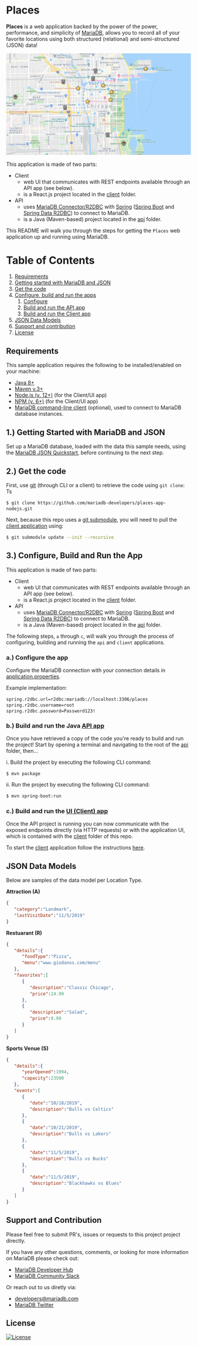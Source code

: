 # Places

**Places** is a web application backed by the power of the power, performance, and simplicity of [MariaDB](https://mariadb.com/), allows you to record all of your favorite locations using both structured (relational) and semi-structured (JSON) data!

<p align="center" spacing="10">
    <kbd>
        <img src="media/map.png" />
    </kbd>
</p>

This application is made of two parts:

* Client
    - web UI that communicates with REST endpoints available through an API app (see below).
    - is a React.js project located in the [client](src/client) folder.
* API
    - uses [MariaDB Connector/R2DBC](https://github.com/mariadb-corporation/mariadb-connector-r2dbc) with [Spring](https://spring.io/) ([Spring Boot](https://spring.io/projects/spring-boot) and [Spring Data R2DBC](https://spring.io/projects/spring-data-r2dbc)) to connect to MariaDB.
    - is a Java (Maven-based) project located in the [api](src/api) folder.

This README will walk you through the steps for getting the `Places` web application up and running using MariaDB.

# Table of Contents
1. [Requirements](#requirements)
2. [Getting started with MariaDB and JSON](#mariadb)
3. [Get the code](#code)
4. [Configure, build and run the apps](#app)
    1. [Configure](#configure-api-app)
    2. [Build and run the API app](#build-run-api)
    3. [Build and run the Client app](#build-run-client)
5. [JSON Data Models](#data-models)
6. [Support and contribution](#support-contribution)
7. [License](#license)

## Requirements <a name="requirements"></a>

This sample application requires the following to be installed/enabled on your machine:

* [Java 8+](https://www.java.com/en/download/)
* [Maven v.3+](https://maven.apache.org/)
* [Node.js (v. 12+)](https://nodejs.org/docs/latest-v12.x/api/index.html) (for the Client/UI app)
* [NPM (v. 6+)](https://docs.npmjs.com/) (for the Client/UI app)
* [MariaDB command-line client](https://mariadb.com/products/skysql/docs/clients/mariadb-clients/mariadb-client/) (optional), used to connect to MariaDB database instances.

## 1.) Getting Started with MariaDB and JSON <a name="mariadb"></a>

Set up a MariaDB database, loaded with the data this sample needs, using the [MariaDB JSON Quickstart](https://github.com/mariadb-developers/mariadb-json-quickstart), before continuing to the next step.

## 2.) Get the code <a name="code"></a>

First, use [git](git-scm.org) (through CLI or a client) to retrieve the code using `git clone`:
Ts
```
$ git clone https://github.com/mariadb-developers/places-app-nodejs.git
```

Next, because this repo uses a [git submodule](https://git-scm.com/book/en/v2/Git-Tools-Submodules), you will need to pull the [client application](https://github.com/mariadb-developers/todo-app-client) using:

```bash
$ git submodule update --init --recursive
```

## 3.) Configure, Build and Run the App <a name="app"></a>

This application is made of two parts:

* Client
    - web UI that communicates with REST endpoints available through an API app (see below).
    - is a React.js project located in the [client](src/client) folder.
* API
    - uses [MariaDB Connector/R2DBC](https://github.com/mariadb-corporation/mariadb-connector-r2dbc) with [Spring](https://spring.io/) ([Spring Boot](https://spring.io/projects/spring-boot) and [Spring Data R2DBC](https://spring.io/projects/spring-data-r2dbc)) to connect to MariaDB.
    - is a Java (Maven-based) project located in the [api](src/api) folder.

The following steps, `a` through `c`, will walk you through the process of configuring, building and running the `api` and `client` applications.

### a.) Configure the app <a name="configure-app"></a>

Configure the MariaDB connection with your connection details in [application.properties](src/api/main/resources).

Example implementation:

```
spring.r2dbc.url=r2dbc:mariadb://localhost:3306/places
spring.r2dbc.username=root
spring.r2dbc.password=Password123!
```

### b.) Build and run the Java [API app](src/api) <a name="build-run-api"></a>

Once you have retrieved a copy of the code you're ready to build and run the project! Start by opening a terminal and navigating to the root of the [api](src/api) folder, then...

i. Build the project by executing the following CLI command:

```
$ mvn package
```

ii. Run the project by executing the following CLI command:

```bash
$ mvn spring-boot:run
```

### c.) Build and run the [UI (Client) app](src/client) <a name="build-run-client"></a>

Once the API project is running you can now communicate with the exposed endpoints directly (via HTTP requests) or with the application UI, which is contained with the [client](src/client) folder of this repo.

To start the [client](src/client) application follow the instructions [here](https://github.com/mariadb-developers/places-app-client).

## JSON Data Models <a name="data-models"></a>

Below are samples of the data model per Location Type. 

**Attraction (A)**
```json
{
   "category":"Landmark",
   "lastVisitDate":"11/5/2019"
}
```

**Restuarant (R)**
```json
{
   "details":{
      "foodType":"Pizza",
      "menu":"www.giodanos.com/menu"
   },
   "favorites":[
      {
         "description":"Classic Chicago",
         "price":24.99
      },
      {
         "description":"Salad",
         "price":9.99
      }
   ]
}
```

**Sports Venue (S)**
```json
{
   "details":{
      "yearOpened":1994,
      "capacity":23500
   },
   "events":[
      {
         "date":"10/18/2019",
         "description":"Bulls vs Celtics"
      },
      {
         "date":"10/21/2019",
         "description":"Bulls vs Lakers"
      },
      {
         "date":"11/5/2019",
         "description":"Bulls vs Bucks"
      },
      {
         "date":"11/5/2019",
         "description":"Blackhawks vs Blues"
      }
   ]
}
```

## Support and Contribution <a name="support-contribution"></a>

Please feel free to submit PR's, issues or requests to this project project directly.

If you have any other questions, comments, or looking for more information on MariaDB please check out:

* [MariaDB Developer Hub](https://mariadb.com/developers)
* [MariaDB Community Slack](https://r.mariadb.com/join-community-slack)

Or reach out to us diretly via:

* [developers@mariadb.com](mailto:developers@mariadb.com)
* [MariaDB Twitter](https://twitter.com/mariadb)

## License <a name="license"></a>
[![License](https://img.shields.io/badge/License-MIT-blue.svg?style=plastic)](https://opensource.org/licenses/MIT)
